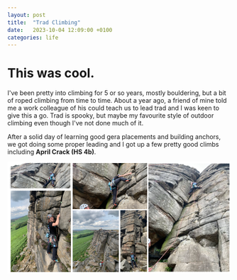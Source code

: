 ```yaml
---
layout: post
title:  "Trad Climbing"
date:   2023-10-04 12:09:00 +0100
categories: life
---
```


# This was cool. 

I've been pretty into climbing for 5 or so years, mostly bouldering, but a bit of roped climbing from time to time. About a year ago, a friend of mine told me a work colleague of his could teach us to lead trad and I was keen to give this a go. Trad is spooky, but maybe my favourite style of outdoor climbing even though I've not done much of it. 

After a solid day of learning good gera placements and building anchors, we got doing some proper leading and I got up a few pretty good climbs including **April Crack (HS 4b)**. 

![trad_pics](/assets/img/trad/trad_collage.png)